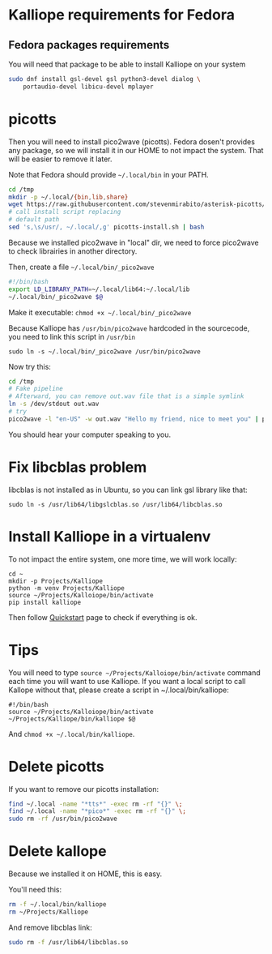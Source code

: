 # Kalliope requirements for Fedora

## Fedora packages requirements

You will need that package to be able to install Kalliope on your system

```bash
sudo dnf install gsl-devel gsl python3-devel dialog \
    portaudio-devel libicu-devel mplayer
```

# picotts

Then you will need to install pico2wave (picotts).
Fedora dosen't provides any package, so we will install it in our HOME to not impact the system. That will be easier to remove it later.

Note that Fedora should provide `~/.local/bin` in your PATH. 

```bash
cd /tmp
mkdir -p ~/.local/{bin,lib,share}
wget https://raw.githubusercontent.com/stevenmirabito/asterisk-picotts/master/picotts-install.sh
# call install script replacing
# default path
sed 's,\s/usr/, ~/.local/,g' picotts-install.sh | bash
```

Because we installed pico2wave in "local" dir, we need to force pico2wave to check librairies in another directory.

Then, create a file `~/.local/bin/_pico2wave`

```bash
#!/bin/bash
export LD_LIBRARY_PATH=~/.local/lib64:~/.local/lib
~/.local/bin/_pico2wave $@
```

Make it executable: `chmod +x ~/.local/bin/_pico2wave`

Because Kalliope has `/usr/bin/pico2wave` hardcoded in the sourcecode, you need to link this script in `/usr/bin`

```
sudo ln -s ~/.local/bin/_pico2wave /usr/bin/pico2wave
```

Now try this:

```bash
cd /tmp
# Fake pipeline
# Afterward, you can remove out.wav file that is a simple symlink
ln -s /dev/stdout out.wav
# try
pico2wave -l "en-US" -w out.wav "Hello my friend, nice to meet you" | play -
```

You should hear your computer speaking to you.

# Fix libcblas problem

libcblas is not installed as in Ubuntu, so you can link gsl library like that:

```
sudo ln -s /usr/lib64/libgslcblas.so /usr/lib64/libcblas.so
```

# Install Kalliope in a virtualenv

To not impact the entire system, one more time, we will work locally:

```
cd ~
mkdir -p Projects/Kalliope
python -m venv Projects/Kalliope
source ~/Projects/Kalloiope/bin/activate
pip install kalliope
```

Then follow [Quickstart](quickstart.md) page to check if everything is ok.

# Tips

You will need to type `source ~/Projects/Kalloiope/bin/activate` command each time you will want to use Kalliope. If you want a local script to call Kallope without that, please create a script in ~/.local/bin/kalliope:

```
#!/bin/bash
source ~/Projects/Kalloiope/bin/activate
~/Projects/Kalliope/bin/kalliope $@
```

And `chmod +x ~/.local/bin/kalliope`.

# Delete picotts

If you want to remove our picotts installation:

```bash
find ~/.local -name "*tts*" -exec rm -rf "{}" \;
find ~/.local -name "*pico*" -exec rm -rf "{}" \;
sudo rm -rf /usr/bin/pico2wave
```

# Delete kallope

Because we installed it on HOME, this is easy.

You'll need this:

```bash
rm -f ~/.local/bin/kalliope
rm ~/Projects/Kalliope
```

And remove libcblas link:

```bash
sudo rm -f /usr/lib64/libcblas.so
```
